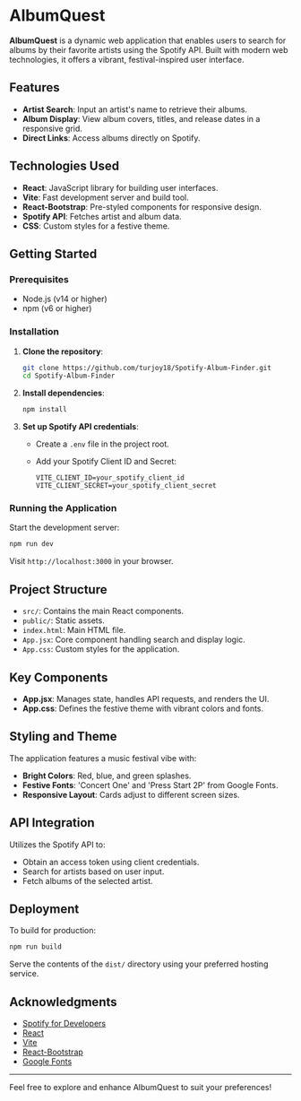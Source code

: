 # AlbumQuest

**AlbumQuest** is a dynamic web application that enables users to search for albums by their favorite artists using the Spotify API. Built with modern web technologies, it offers a vibrant, festival-inspired user interface.

## Features

- **Artist Search**: Input an artist's name to retrieve their albums.
- **Album Display**: View album covers, titles, and release dates in a responsive grid.
- **Direct Links**: Access albums directly on Spotify.

## Technologies Used

- **React**: JavaScript library for building user interfaces.
- **Vite**: Fast development server and build tool.
- **React-Bootstrap**: Pre-styled components for responsive design.
- **Spotify API**: Fetches artist and album data.
- **CSS**: Custom styles for a festive theme.

## Getting Started

### Prerequisites

- Node.js (v14 or higher)
- npm (v6 or higher)

### Installation

1. **Clone the repository**:

   ```bash
   git clone https://github.com/turjoy18/Spotify-Album-Finder.git
   cd Spotify-Album-Finder
   ```

2. **Install dependencies**:

   ```bash
   npm install
   ```

3. **Set up Spotify API credentials**:

   - Create a `.env` file in the project root.
   - Add your Spotify Client ID and Secret:

     ```
     VITE_CLIENT_ID=your_spotify_client_id
     VITE_CLIENT_SECRET=your_spotify_client_secret
     ```

### Running the Application

Start the development server:

```bash
npm run dev
```

Visit `http://localhost:3000` in your browser.

## Project Structure

- `src/`: Contains the main React components.
- `public/`: Static assets.
- `index.html`: Main HTML file.
- `App.jsx`: Core component handling search and display logic.
- `App.css`: Custom styles for the application.

## Key Components

- **App.jsx**: Manages state, handles API requests, and renders the UI.
- **App.css**: Defines the festive theme with vibrant colors and fonts.

## Styling and Theme

The application features a music festival vibe with:

- **Bright Colors**: Red, blue, and green splashes.
- **Festive Fonts**: 'Concert One' and 'Press Start 2P' from Google Fonts.
- **Responsive Layout**: Cards adjust to different screen sizes.

## API Integration

Utilizes the Spotify API to:

- Obtain an access token using client credentials.
- Search for artists based on user input.
- Fetch albums of the selected artist.

## Deployment

To build for production:

```bash
npm run build
```

Serve the contents of the `dist/` directory using your preferred hosting service.

## Acknowledgments

- [Spotify for Developers](https://developer.spotify.com/)
- [React](https://reactjs.org/)
- [Vite](https://vitejs.dev/)
- [React-Bootstrap](https://react-bootstrap.github.io/)
- [Google Fonts](https://fonts.google.com/)

---

Feel free to explore and enhance AlbumQuest to suit your preferences! 

